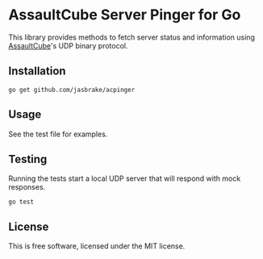 # AssaultCube Server Pinger for Go

This library provides methods to fetch server status and information using [AssaultCube](https://assault.cubers.net/)'s UDP binary protocol.

## Installation

```
go get github.com/jasbrake/acpinger
```

## Usage

See the test file for examples.

## Testing

Running the tests start a local UDP server that will respond with mock responses.

```
go test
```

## License

This is free software, licensed under the MIT license.
